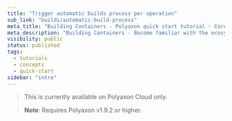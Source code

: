 ```yaml
---
title: "Trigger automatic builds process per operation"
sub_link: "builds/automatic-build-process"
meta_title: "Building Containers - Polyaxon quick start tutorial - Core Concepts"
meta_description: "Building Containers - Become familiar with the ecosystem of Polyaxon tools with a top-level overview and useful links to get you started."
visibility: public
status: published
tags:
  - tutorials
  - concepts
  - quick-start
sidebar: "intro"
---
```


<blockquote class="commercial">This is currently available on Polyaxon Cloud only.</blockquote>

> **Note**: Requires Polyaxon v1.9.2 or higher.
